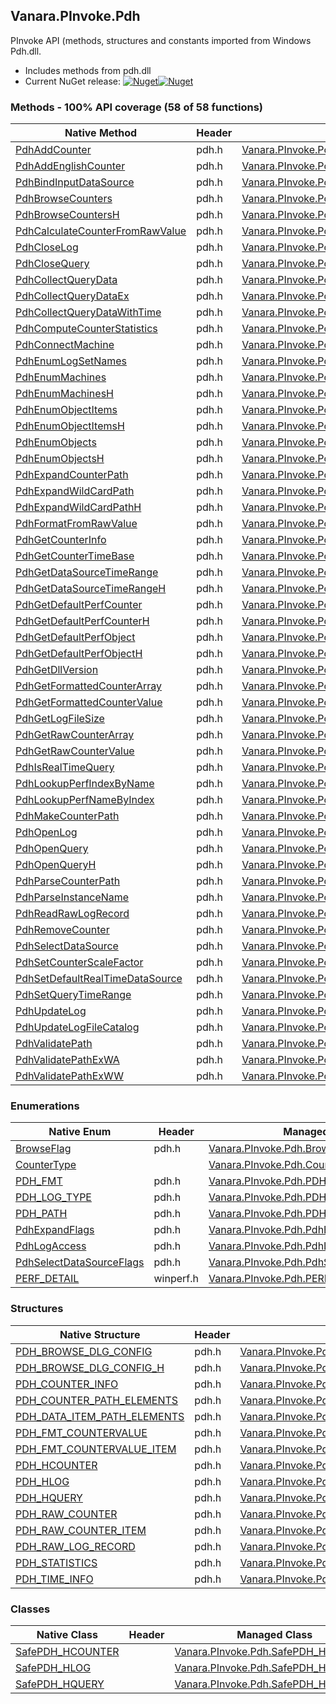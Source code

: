 ## Vanara.PInvoke.Pdh  
PInvoke API (methods, structures and constants imported from Windows Pdh.dll.

- Includes methods from pdh.dll  
- Current NuGet release: [![Nuget](https://img.shields.io/nuget/v/Vanara.PInvoke.Pdh?logo=nuget&style=flat-square)![Nuget](https://img.shields.io/nuget/dt/Vanara.PInvoke.Pdh?label=%20&style=flat-square)](https://www.nuget.org/packages/Vanara.PInvoke.Pdh)  
### Methods - 100% API coverage (58 of 58 functions)  
Native Method | Header | Managed Method  
--- | --- | ---  
[PdhAddCounter](https://www.google.com/search?num=5&q=PdhAddCounterA+site%3Adocs.microsoft.com) | pdh.h | [Vanara.PInvoke.Pdh.PdhAddCounter](https://github.com/dahall/Vanara/search?l=C%23&q=PdhAddCounter)  
[PdhAddEnglishCounter](https://www.google.com/search?num=5&q=PdhAddEnglishCounterA+site%3Adocs.microsoft.com) | pdh.h | [Vanara.PInvoke.Pdh.PdhAddEnglishCounter](https://github.com/dahall/Vanara/search?l=C%23&q=PdhAddEnglishCounter)  
[PdhBindInputDataSource](https://www.google.com/search?num=5&q=PdhBindInputDataSourceA+site%3Adocs.microsoft.com) | pdh.h | [Vanara.PInvoke.Pdh.PdhBindInputDataSource](https://github.com/dahall/Vanara/search?l=C%23&q=PdhBindInputDataSource)  
[PdhBrowseCounters](https://www.google.com/search?num=5&q=PdhBrowseCountersA+site%3Adocs.microsoft.com) | pdh.h | [Vanara.PInvoke.Pdh.PdhBrowseCounters](https://github.com/dahall/Vanara/search?l=C%23&q=PdhBrowseCounters)  
[PdhBrowseCountersH](https://www.google.com/search?num=5&q=PdhBrowseCountersHA+site%3Adocs.microsoft.com) | pdh.h | [Vanara.PInvoke.Pdh.PdhBrowseCountersH](https://github.com/dahall/Vanara/search?l=C%23&q=PdhBrowseCountersH)  
[PdhCalculateCounterFromRawValue](https://www.google.com/search?num=5&q=PdhCalculateCounterFromRawValue+site%3Adocs.microsoft.com) | pdh.h | [Vanara.PInvoke.Pdh.PdhCalculateCounterFromRawValue](https://github.com/dahall/Vanara/search?l=C%23&q=PdhCalculateCounterFromRawValue)  
[PdhCloseLog](https://www.google.com/search?num=5&q=PdhCloseLog+site%3Adocs.microsoft.com) | pdh.h | [Vanara.PInvoke.Pdh.PdhCloseLog](https://github.com/dahall/Vanara/search?l=C%23&q=PdhCloseLog)  
[PdhCloseQuery](https://www.google.com/search?num=5&q=PdhCloseQuery+site%3Adocs.microsoft.com) | pdh.h | [Vanara.PInvoke.Pdh.PdhCloseQuery](https://github.com/dahall/Vanara/search?l=C%23&q=PdhCloseQuery)  
[PdhCollectQueryData](https://www.google.com/search?num=5&q=PdhCollectQueryData+site%3Adocs.microsoft.com) | pdh.h | [Vanara.PInvoke.Pdh.PdhCollectQueryData](https://github.com/dahall/Vanara/search?l=C%23&q=PdhCollectQueryData)  
[PdhCollectQueryDataEx](https://www.google.com/search?num=5&q=PdhCollectQueryDataEx+site%3Adocs.microsoft.com) | pdh.h | [Vanara.PInvoke.Pdh.PdhCollectQueryDataEx](https://github.com/dahall/Vanara/search?l=C%23&q=PdhCollectQueryDataEx)  
[PdhCollectQueryDataWithTime](https://www.google.com/search?num=5&q=PdhCollectQueryDataWithTime+site%3Adocs.microsoft.com) | pdh.h | [Vanara.PInvoke.Pdh.PdhCollectQueryDataWithTime](https://github.com/dahall/Vanara/search?l=C%23&q=PdhCollectQueryDataWithTime)  
[PdhComputeCounterStatistics](https://www.google.com/search?num=5&q=PdhComputeCounterStatistics+site%3Adocs.microsoft.com) | pdh.h | [Vanara.PInvoke.Pdh.PdhComputeCounterStatistics](https://github.com/dahall/Vanara/search?l=C%23&q=PdhComputeCounterStatistics)  
[PdhConnectMachine](https://www.google.com/search?num=5&q=PdhConnectMachineA+site%3Adocs.microsoft.com) | pdh.h | [Vanara.PInvoke.Pdh.PdhConnectMachine](https://github.com/dahall/Vanara/search?l=C%23&q=PdhConnectMachine)  
[PdhEnumLogSetNames](https://www.google.com/search?num=5&q=PdhEnumLogSetNamesA+site%3Adocs.microsoft.com) | pdh.h | [Vanara.PInvoke.Pdh.PdhEnumLogSetNames](https://github.com/dahall/Vanara/search?l=C%23&q=PdhEnumLogSetNames)  
[PdhEnumMachines](https://www.google.com/search?num=5&q=PdhEnumMachinesA+site%3Adocs.microsoft.com) | pdh.h | [Vanara.PInvoke.Pdh.PdhEnumMachines](https://github.com/dahall/Vanara/search?l=C%23&q=PdhEnumMachines)  
[PdhEnumMachinesH](https://www.google.com/search?num=5&q=PdhEnumMachinesHA+site%3Adocs.microsoft.com) | pdh.h | [Vanara.PInvoke.Pdh.PdhEnumMachinesH](https://github.com/dahall/Vanara/search?l=C%23&q=PdhEnumMachinesH)  
[PdhEnumObjectItems](https://www.google.com/search?num=5&q=PdhEnumObjectItemsA+site%3Adocs.microsoft.com) | pdh.h | [Vanara.PInvoke.Pdh.PdhEnumObjectItems](https://github.com/dahall/Vanara/search?l=C%23&q=PdhEnumObjectItems)  
[PdhEnumObjectItemsH](https://www.google.com/search?num=5&q=PdhEnumObjectItemsHA+site%3Adocs.microsoft.com) | pdh.h | [Vanara.PInvoke.Pdh.PdhEnumObjectItemsH](https://github.com/dahall/Vanara/search?l=C%23&q=PdhEnumObjectItemsH)  
[PdhEnumObjects](https://www.google.com/search?num=5&q=PdhEnumObjectsA+site%3Adocs.microsoft.com) | pdh.h | [Vanara.PInvoke.Pdh.PdhEnumObjects](https://github.com/dahall/Vanara/search?l=C%23&q=PdhEnumObjects)  
[PdhEnumObjectsH](https://www.google.com/search?num=5&q=PdhEnumObjectsHA+site%3Adocs.microsoft.com) | pdh.h | [Vanara.PInvoke.Pdh.PdhEnumObjectsH](https://github.com/dahall/Vanara/search?l=C%23&q=PdhEnumObjectsH)  
[PdhExpandCounterPath](https://www.google.com/search?num=5&q=PdhExpandCounterPathA+site%3Adocs.microsoft.com) | pdh.h | [Vanara.PInvoke.Pdh.PdhExpandCounterPath](https://github.com/dahall/Vanara/search?l=C%23&q=PdhExpandCounterPath)  
[PdhExpandWildCardPath](https://www.google.com/search?num=5&q=PdhExpandWildCardPathA+site%3Adocs.microsoft.com) | pdh.h | [Vanara.PInvoke.Pdh.PdhExpandWildCardPath](https://github.com/dahall/Vanara/search?l=C%23&q=PdhExpandWildCardPath)  
[PdhExpandWildCardPathH](https://www.google.com/search?num=5&q=PdhExpandWildCardPathHA+site%3Adocs.microsoft.com) | pdh.h | [Vanara.PInvoke.Pdh.PdhExpandWildCardPathH](https://github.com/dahall/Vanara/search?l=C%23&q=PdhExpandWildCardPathH)  
[PdhFormatFromRawValue](https://www.google.com/search?num=5&q=PdhFormatFromRawValue+site%3Adocs.microsoft.com) | pdh.h | [Vanara.PInvoke.Pdh.PdhFormatFromRawValue](https://github.com/dahall/Vanara/search?l=C%23&q=PdhFormatFromRawValue)  
[PdhGetCounterInfo](https://www.google.com/search?num=5&q=PdhGetCounterInfoA+site%3Adocs.microsoft.com) | pdh.h | [Vanara.PInvoke.Pdh.PdhGetCounterInfo](https://github.com/dahall/Vanara/search?l=C%23&q=PdhGetCounterInfo)  
[PdhGetCounterTimeBase](https://www.google.com/search?num=5&q=PdhGetCounterTimeBase+site%3Adocs.microsoft.com) | pdh.h | [Vanara.PInvoke.Pdh.PdhGetCounterTimeBase](https://github.com/dahall/Vanara/search?l=C%23&q=PdhGetCounterTimeBase)  
[PdhGetDataSourceTimeRange](https://www.google.com/search?num=5&q=PdhGetDataSourceTimeRangeA+site%3Adocs.microsoft.com) | pdh.h | [Vanara.PInvoke.Pdh.PdhGetDataSourceTimeRange](https://github.com/dahall/Vanara/search?l=C%23&q=PdhGetDataSourceTimeRange)  
[PdhGetDataSourceTimeRangeH](https://www.google.com/search?num=5&q=PdhGetDataSourceTimeRangeH+site%3Adocs.microsoft.com) | pdh.h | [Vanara.PInvoke.Pdh.PdhGetDataSourceTimeRangeH](https://github.com/dahall/Vanara/search?l=C%23&q=PdhGetDataSourceTimeRangeH)  
[PdhGetDefaultPerfCounter](https://www.google.com/search?num=5&q=PdhGetDefaultPerfCounterA+site%3Adocs.microsoft.com) | pdh.h | [Vanara.PInvoke.Pdh.PdhGetDefaultPerfCounter](https://github.com/dahall/Vanara/search?l=C%23&q=PdhGetDefaultPerfCounter)  
[PdhGetDefaultPerfCounterH](https://www.google.com/search?num=5&q=PdhGetDefaultPerfCounterHA+site%3Adocs.microsoft.com) | pdh.h | [Vanara.PInvoke.Pdh.PdhGetDefaultPerfCounterH](https://github.com/dahall/Vanara/search?l=C%23&q=PdhGetDefaultPerfCounterH)  
[PdhGetDefaultPerfObject](https://www.google.com/search?num=5&q=PdhGetDefaultPerfObjectA+site%3Adocs.microsoft.com) | pdh.h | [Vanara.PInvoke.Pdh.PdhGetDefaultPerfObject](https://github.com/dahall/Vanara/search?l=C%23&q=PdhGetDefaultPerfObject)  
[PdhGetDefaultPerfObjectH](https://www.google.com/search?num=5&q=PdhGetDefaultPerfObjectHA+site%3Adocs.microsoft.com) | pdh.h | [Vanara.PInvoke.Pdh.PdhGetDefaultPerfObjectH](https://github.com/dahall/Vanara/search?l=C%23&q=PdhGetDefaultPerfObjectH)  
[PdhGetDllVersion](https://www.google.com/search?num=5&q=PdhGetDllVersion+site%3Adocs.microsoft.com) | pdh.h | [Vanara.PInvoke.Pdh.PdhGetDllVersion](https://github.com/dahall/Vanara/search?l=C%23&q=PdhGetDllVersion)  
[PdhGetFormattedCounterArray](https://www.google.com/search?num=5&q=PdhGetFormattedCounterArrayA+site%3Adocs.microsoft.com) | pdh.h | [Vanara.PInvoke.Pdh.PdhGetFormattedCounterArray](https://github.com/dahall/Vanara/search?l=C%23&q=PdhGetFormattedCounterArray)  
[PdhGetFormattedCounterValue](https://www.google.com/search?num=5&q=PdhGetFormattedCounterValue+site%3Adocs.microsoft.com) | pdh.h | [Vanara.PInvoke.Pdh.PdhGetFormattedCounterValue](https://github.com/dahall/Vanara/search?l=C%23&q=PdhGetFormattedCounterValue)  
[PdhGetLogFileSize](https://www.google.com/search?num=5&q=PdhGetLogFileSize+site%3Adocs.microsoft.com) | pdh.h | [Vanara.PInvoke.Pdh.PdhGetLogFileSize](https://github.com/dahall/Vanara/search?l=C%23&q=PdhGetLogFileSize)  
[PdhGetRawCounterArray](https://www.google.com/search?num=5&q=PdhGetRawCounterArrayA+site%3Adocs.microsoft.com) | pdh.h | [Vanara.PInvoke.Pdh.PdhGetRawCounterArray](https://github.com/dahall/Vanara/search?l=C%23&q=PdhGetRawCounterArray)  
[PdhGetRawCounterValue](https://www.google.com/search?num=5&q=PdhGetRawCounterValue+site%3Adocs.microsoft.com) | pdh.h | [Vanara.PInvoke.Pdh.PdhGetRawCounterValue](https://github.com/dahall/Vanara/search?l=C%23&q=PdhGetRawCounterValue)  
[PdhIsRealTimeQuery](https://www.google.com/search?num=5&q=PdhIsRealTimeQuery+site%3Adocs.microsoft.com) | pdh.h | [Vanara.PInvoke.Pdh.PdhIsRealTimeQuery](https://github.com/dahall/Vanara/search?l=C%23&q=PdhIsRealTimeQuery)  
[PdhLookupPerfIndexByName](https://www.google.com/search?num=5&q=PdhLookupPerfIndexByNameA+site%3Adocs.microsoft.com) | pdh.h | [Vanara.PInvoke.Pdh.PdhLookupPerfIndexByName](https://github.com/dahall/Vanara/search?l=C%23&q=PdhLookupPerfIndexByName)  
[PdhLookupPerfNameByIndex](https://www.google.com/search?num=5&q=PdhLookupPerfNameByIndexA+site%3Adocs.microsoft.com) | pdh.h | [Vanara.PInvoke.Pdh.PdhLookupPerfNameByIndex](https://github.com/dahall/Vanara/search?l=C%23&q=PdhLookupPerfNameByIndex)  
[PdhMakeCounterPath](https://www.google.com/search?num=5&q=PdhMakeCounterPathA+site%3Adocs.microsoft.com) | pdh.h | [Vanara.PInvoke.Pdh.PdhMakeCounterPath](https://github.com/dahall/Vanara/search?l=C%23&q=PdhMakeCounterPath)  
[PdhOpenLog](https://www.google.com/search?num=5&q=PdhOpenLogA+site%3Adocs.microsoft.com) | pdh.h | [Vanara.PInvoke.Pdh.PdhOpenLog](https://github.com/dahall/Vanara/search?l=C%23&q=PdhOpenLog)  
[PdhOpenQuery](https://www.google.com/search?num=5&q=PdhOpenQuery+site%3Adocs.microsoft.com) | pdh.h | [Vanara.PInvoke.Pdh.PdhOpenQuery](https://github.com/dahall/Vanara/search?l=C%23&q=PdhOpenQuery)  
[PdhOpenQueryH](https://www.google.com/search?num=5&q=PdhOpenQueryH+site%3Adocs.microsoft.com) | pdh.h | [Vanara.PInvoke.Pdh.PdhOpenQueryH](https://github.com/dahall/Vanara/search?l=C%23&q=PdhOpenQueryH)  
[PdhParseCounterPath](https://www.google.com/search?num=5&q=PdhParseCounterPathA+site%3Adocs.microsoft.com) | pdh.h | [Vanara.PInvoke.Pdh.PdhParseCounterPath](https://github.com/dahall/Vanara/search?l=C%23&q=PdhParseCounterPath)  
[PdhParseInstanceName](https://www.google.com/search?num=5&q=PdhParseInstanceNameA+site%3Adocs.microsoft.com) | pdh.h | [Vanara.PInvoke.Pdh.PdhParseInstanceName](https://github.com/dahall/Vanara/search?l=C%23&q=PdhParseInstanceName)  
[PdhReadRawLogRecord](https://www.google.com/search?num=5&q=PdhReadRawLogRecord+site%3Adocs.microsoft.com) | pdh.h | [Vanara.PInvoke.Pdh.PdhReadRawLogRecord](https://github.com/dahall/Vanara/search?l=C%23&q=PdhReadRawLogRecord)  
[PdhRemoveCounter](https://www.google.com/search?num=5&q=PdhRemoveCounter+site%3Adocs.microsoft.com) | pdh.h | [Vanara.PInvoke.Pdh.PdhRemoveCounter](https://github.com/dahall/Vanara/search?l=C%23&q=PdhRemoveCounter)  
[PdhSelectDataSource](https://www.google.com/search?num=5&q=PdhSelectDataSourceA+site%3Adocs.microsoft.com) | pdh.h | [Vanara.PInvoke.Pdh.PdhSelectDataSource](https://github.com/dahall/Vanara/search?l=C%23&q=PdhSelectDataSource)  
[PdhSetCounterScaleFactor](https://www.google.com/search?num=5&q=PdhSetCounterScaleFactor+site%3Adocs.microsoft.com) | pdh.h | [Vanara.PInvoke.Pdh.PdhSetCounterScaleFactor](https://github.com/dahall/Vanara/search?l=C%23&q=PdhSetCounterScaleFactor)  
[PdhSetDefaultRealTimeDataSource](https://www.google.com/search?num=5&q=PdhSetDefaultRealTimeDataSource+site%3Adocs.microsoft.com) | pdh.h | [Vanara.PInvoke.Pdh.PdhSetDefaultRealTimeDataSource](https://github.com/dahall/Vanara/search?l=C%23&q=PdhSetDefaultRealTimeDataSource)  
[PdhSetQueryTimeRange](https://www.google.com/search?num=5&q=PdhSetQueryTimeRange+site%3Adocs.microsoft.com) | pdh.h | [Vanara.PInvoke.Pdh.PdhSetQueryTimeRange](https://github.com/dahall/Vanara/search?l=C%23&q=PdhSetQueryTimeRange)  
[PdhUpdateLog](https://www.google.com/search?num=5&q=PdhUpdateLogA+site%3Adocs.microsoft.com) | pdh.h | [Vanara.PInvoke.Pdh.PdhUpdateLog](https://github.com/dahall/Vanara/search?l=C%23&q=PdhUpdateLog)  
[PdhUpdateLogFileCatalog](https://www.google.com/search?num=5&q=PdhUpdateLogFileCatalog+site%3Adocs.microsoft.com) | pdh.h | [Vanara.PInvoke.Pdh.PdhUpdateLogFileCatalog](https://github.com/dahall/Vanara/search?l=C%23&q=PdhUpdateLogFileCatalog)  
[PdhValidatePath](https://www.google.com/search?num=5&q=PdhValidatePathA+site%3Adocs.microsoft.com) | pdh.h | [Vanara.PInvoke.Pdh.PdhValidatePath](https://github.com/dahall/Vanara/search?l=C%23&q=PdhValidatePath)  
[PdhValidatePathExWA](https://www.google.com/search?num=5&q=PdhValidatePathExWA+site%3Adocs.microsoft.com) | pdh.h | [Vanara.PInvoke.Pdh.PdhValidatePathExW](https://github.com/dahall/Vanara/search?l=C%23&q=PdhValidatePathExW)  
[PdhValidatePathExWW](https://www.google.com/search?num=5&q=PdhValidatePathExWW+site%3Adocs.microsoft.com) | pdh.h | [Vanara.PInvoke.Pdh.PdhValidatePathExW](https://github.com/dahall/Vanara/search?l=C%23&q=PdhValidatePathExW)  
### Enumerations  
Native Enum | Header | Managed Enum  
--- | --- | ---  
[BrowseFlag](https://www.google.com/search?num=5&q=BrowseFlag+site%3Adocs.microsoft.com) | pdh.h | [Vanara.PInvoke.Pdh.BrowseFlag](https://github.com/dahall/Vanara/search?l=C%23&q=BrowseFlag)  
[CounterType](https://www.google.com/search?num=5&q=CounterType+site%3Adocs.microsoft.com) |  | [Vanara.PInvoke.Pdh.CounterType](https://github.com/dahall/Vanara/search?l=C%23&q=CounterType)  
[PDH_FMT](https://www.google.com/search?num=5&q=PDH_FMT+site%3Adocs.microsoft.com) | pdh.h | [Vanara.PInvoke.Pdh.PDH_FMT](https://github.com/dahall/Vanara/search?l=C%23&q=PDH_FMT)  
[PDH_LOG_TYPE](https://www.google.com/search?num=5&q=PDH_LOG_TYPE+site%3Adocs.microsoft.com) | pdh.h | [Vanara.PInvoke.Pdh.PDH_LOG_TYPE](https://github.com/dahall/Vanara/search?l=C%23&q=PDH_LOG_TYPE)  
[PDH_PATH](https://www.google.com/search?num=5&q=PDH_PATH+site%3Adocs.microsoft.com) | pdh.h | [Vanara.PInvoke.Pdh.PDH_PATH](https://github.com/dahall/Vanara/search?l=C%23&q=PDH_PATH)  
[PdhExpandFlags](https://www.google.com/search?num=5&q=PdhExpandFlags+site%3Adocs.microsoft.com) | pdh.h | [Vanara.PInvoke.Pdh.PdhExpandFlags](https://github.com/dahall/Vanara/search?l=C%23&q=PdhExpandFlags)  
[PdhLogAccess](https://www.google.com/search?num=5&q=PdhLogAccess+site%3Adocs.microsoft.com) | pdh.h | [Vanara.PInvoke.Pdh.PdhLogAccess](https://github.com/dahall/Vanara/search?l=C%23&q=PdhLogAccess)  
[PdhSelectDataSourceFlags](https://www.google.com/search?num=5&q=PdhSelectDataSourceFlags+site%3Adocs.microsoft.com) | pdh.h | [Vanara.PInvoke.Pdh.PdhSelectDataSourceFlags](https://github.com/dahall/Vanara/search?l=C%23&q=PdhSelectDataSourceFlags)  
[PERF_DETAIL](https://www.google.com/search?num=5&q=PERF_DETAIL+site%3Adocs.microsoft.com) | winperf.h | [Vanara.PInvoke.Pdh.PERF_DETAIL](https://github.com/dahall/Vanara/search?l=C%23&q=PERF_DETAIL)  
### Structures  
Native Structure | Header | Managed Structure  
--- | --- | ---  
[PDH_BROWSE_DLG_CONFIG](https://www.google.com/search?num=5&q=PDH_BROWSE_DLG_CONFIG+site%3Adocs.microsoft.com) | pdh.h | [Vanara.PInvoke.Pdh.PDH_BROWSE_DLG_CONFIG](https://github.com/dahall/Vanara/search?l=C%23&q=PDH_BROWSE_DLG_CONFIG)  
[PDH_BROWSE_DLG_CONFIG_H](https://www.google.com/search?num=5&q=PDH_BROWSE_DLG_CONFIG_H+site%3Adocs.microsoft.com) | pdh.h | [Vanara.PInvoke.Pdh.PDH_BROWSE_DLG_CONFIG_H](https://github.com/dahall/Vanara/search?l=C%23&q=PDH_BROWSE_DLG_CONFIG_H)  
[PDH_COUNTER_INFO](https://www.google.com/search?num=5&q=PDH_COUNTER_INFO+site%3Adocs.microsoft.com) | pdh.h | [Vanara.PInvoke.Pdh.PDH_COUNTER_INFO](https://github.com/dahall/Vanara/search?l=C%23&q=PDH_COUNTER_INFO)  
[PDH_COUNTER_PATH_ELEMENTS](https://www.google.com/search?num=5&q=PDH_COUNTER_PATH_ELEMENTS+site%3Adocs.microsoft.com) | pdh.h | [Vanara.PInvoke.Pdh.PDH_COUNTER_PATH_ELEMENTS](https://github.com/dahall/Vanara/search?l=C%23&q=PDH_COUNTER_PATH_ELEMENTS)  
[PDH_DATA_ITEM_PATH_ELEMENTS](https://www.google.com/search?num=5&q=PDH_DATA_ITEM_PATH_ELEMENTS+site%3Adocs.microsoft.com) | pdh.h | [Vanara.PInvoke.Pdh.PDH_DATA_ITEM_PATH_ELEMENTS](https://github.com/dahall/Vanara/search?l=C%23&q=PDH_DATA_ITEM_PATH_ELEMENTS)  
[PDH_FMT_COUNTERVALUE](https://www.google.com/search?num=5&q=PDH_FMT_COUNTERVALUE+site%3Adocs.microsoft.com) | pdh.h | [Vanara.PInvoke.Pdh.PDH_FMT_COUNTERVALUE](https://github.com/dahall/Vanara/search?l=C%23&q=PDH_FMT_COUNTERVALUE)  
[PDH_FMT_COUNTERVALUE_ITEM](https://www.google.com/search?num=5&q=PDH_FMT_COUNTERVALUE_ITEM+site%3Adocs.microsoft.com) | pdh.h | [Vanara.PInvoke.Pdh.PDH_FMT_COUNTERVALUE_ITEM](https://github.com/dahall/Vanara/search?l=C%23&q=PDH_FMT_COUNTERVALUE_ITEM)  
[PDH_HCOUNTER](https://www.google.com/search?num=5&q=PDH_HCOUNTER+site%3Adocs.microsoft.com) | pdh.h | [Vanara.PInvoke.Pdh.PDH_HCOUNTER](https://github.com/dahall/Vanara/search?l=C%23&q=PDH_HCOUNTER)  
[PDH_HLOG](https://www.google.com/search?num=5&q=PDH_HLOG+site%3Adocs.microsoft.com) | pdh.h | [Vanara.PInvoke.Pdh.PDH_HLOG](https://github.com/dahall/Vanara/search?l=C%23&q=PDH_HLOG)  
[PDH_HQUERY](https://www.google.com/search?num=5&q=PDH_HQUERY+site%3Adocs.microsoft.com) | pdh.h | [Vanara.PInvoke.Pdh.PDH_HQUERY](https://github.com/dahall/Vanara/search?l=C%23&q=PDH_HQUERY)  
[PDH_RAW_COUNTER](https://www.google.com/search?num=5&q=PDH_RAW_COUNTER+site%3Adocs.microsoft.com) | pdh.h | [Vanara.PInvoke.Pdh.PDH_RAW_COUNTER](https://github.com/dahall/Vanara/search?l=C%23&q=PDH_RAW_COUNTER)  
[PDH_RAW_COUNTER_ITEM](https://www.google.com/search?num=5&q=PDH_RAW_COUNTER_ITEM+site%3Adocs.microsoft.com) | pdh.h | [Vanara.PInvoke.Pdh.PDH_RAW_COUNTER_ITEM](https://github.com/dahall/Vanara/search?l=C%23&q=PDH_RAW_COUNTER_ITEM)  
[PDH_RAW_LOG_RECORD](https://www.google.com/search?num=5&q=PDH_RAW_LOG_RECORD+site%3Adocs.microsoft.com) | pdh.h | [Vanara.PInvoke.Pdh.PDH_RAW_LOG_RECORD](https://github.com/dahall/Vanara/search?l=C%23&q=PDH_RAW_LOG_RECORD)  
[PDH_STATISTICS](https://www.google.com/search?num=5&q=PDH_STATISTICS+site%3Adocs.microsoft.com) | pdh.h | [Vanara.PInvoke.Pdh.PDH_STATISTICS](https://github.com/dahall/Vanara/search?l=C%23&q=PDH_STATISTICS)  
[PDH_TIME_INFO](https://www.google.com/search?num=5&q=PDH_TIME_INFO+site%3Adocs.microsoft.com) | pdh.h | [Vanara.PInvoke.Pdh.PDH_TIME_INFO](https://github.com/dahall/Vanara/search?l=C%23&q=PDH_TIME_INFO)  
### Classes  
Native Class | Header | Managed Class  
--- | --- | ---  
[SafePDH_HCOUNTER](https://www.google.com/search?num=5&q=SafePDH_HCOUNTER+site%3Adocs.microsoft.com) |  | [Vanara.PInvoke.Pdh.SafePDH_HCOUNTER](https://github.com/dahall/Vanara/search?l=C%23&q=SafePDH_HCOUNTER)  
[SafePDH_HLOG](https://www.google.com/search?num=5&q=SafePDH_HLOG+site%3Adocs.microsoft.com) |  | [Vanara.PInvoke.Pdh.SafePDH_HLOG](https://github.com/dahall/Vanara/search?l=C%23&q=SafePDH_HLOG)  
[SafePDH_HQUERY](https://www.google.com/search?num=5&q=SafePDH_HQUERY+site%3Adocs.microsoft.com) |  | [Vanara.PInvoke.Pdh.SafePDH_HQUERY](https://github.com/dahall/Vanara/search?l=C%23&q=SafePDH_HQUERY)  
